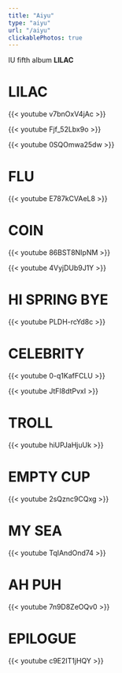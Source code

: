 ```yaml
---
title: "Aiyu"
type: "aiyu"
url: "/aiyu"
clickablePhotos: true
---
```


IU fifth album **LILAC**

# LILAC

{{< youtube v7bnOxV4jAc >}}

{{< youtube Fjf_52Lbx9o >}}

{{< youtube 0SQOmwa25dw >}}

# FLU

{{< youtube E787kCVAeL8 >}}

# COIN

{{< youtube 86BST8NIpNM >}}

{{< youtube 4VyjDUb9J1Y >}}

# HI SPRING BYE

{{< youtube PLDH-rcYd8c >}}

# CELEBRITY

{{< youtube 0-q1KafFCLU >}}

{{< youtube JtFI8dtPvxI >}}

# TROLL

{{< youtube hiUPJaHjuUk >}}

# EMPTY CUP

{{< youtube 2sQznc9CQxg >}}

# MY SEA

{{< youtube TqIAndOnd74 >}}

# AH PUH

{{< youtube 7n9D8ZeOQv0 >}}

# EPILOGUE

{{< youtube c9E2IT1jHQY >}}
